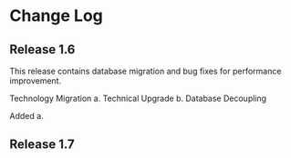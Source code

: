 # Change Log



## Release 1.6
This release contains database migration and bug fixes for performance improvement.

Technology Migration
a. Technical Upgrade
b. Database Decoupling

Added
a. 

## Release 1.7
